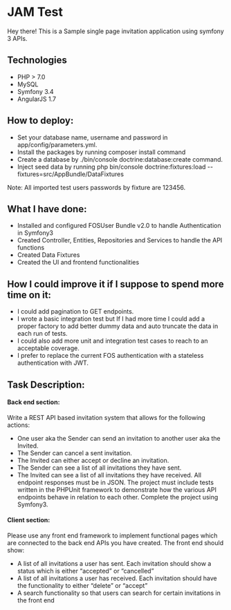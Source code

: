 JAM Test
========

Hey there! This is a Sample single page invitation application using symfony 3 APIs.

## Technologies
- PHP > 7.0
- MySQL
- Symfony 3.4
- AngularJS 1.7

## How to deploy:
- Set your database name, username and password in app/config/parameters.yml.
- Install the packages by running composer install command
- Create a database by ./bin/console doctrine:database:create command.
- Inject seed data by running php bin/console doctrine:fixtures:load --fixtures=src/AppBundle/DataFixtures

Note: All imported test users passwords by fixture are 123456.

## What I have done:
- Installed and configured FOSUser Bundle v2.0 to handle Authentication in Symfony3
- Created Controller, Entities, Repositories and Services to handle the API functions
- Created Data Fixtures
- Created the UI and frontend functionalities

## How I could improve it if I suppose to spend more time on it:
- I could add pagination to GET endpoints.
- I wrote a basic integration test but If I had more time I could add a proper factory to add better dummy data and auto truncate the data in each run of tests. 
- I could also add more unit and integration test cases to reach to an acceptable coverage.
- I prefer to replace the current FOS authentication with a stateless authentication with JWT.

## Task Description:

#### Back end section:
Write a REST API based invitation system that allows for the following actions:
- One user aka the Sender can send an invitation to another user aka the Invited.
- The Sender can cancel a sent invitation.
- The Invited can either accept or decline an invitation.
- The Sender can see a list of all invitations they have sent.
- The Invited can see a list of all invitations they have received.
All endpoint responses must be in JSON.
The project must include tests written in the PHPUnit framework to demonstrate how the various API endpoints behave in relation to each other. Complete the project using Symfony3.

#### Client section:
Please use any front end framework to implement functional pages which are connected to the back end APIs you have created.
The front end should show:
- A list of all invitations a user has sent. Each invitation should show a status which is
either “accepted” or “cancelled”
- A list of all invitations a user has received. Each invitation should have the functionality
to either “delete” or “accept”
- A search functionality so that users can search for certain invitations in the front end